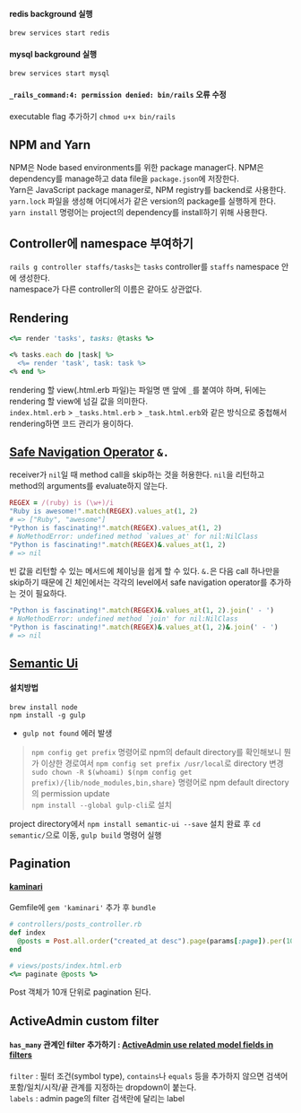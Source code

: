 #### redis background 실행
`brew services start redis`
#### mysql background 실행
`brew services start mysql`
#### `_rails_command:4: permission denied: bin/rails` 오류 수정
executable flag 추가하기 `chmod u+x bin/rails`

## NPM and Yarn
NPM은 Node based environments를 위한 package manager다. NPM은 dependency를 manage하고 data file을 `package.json`에 저장한다.  
Yarn은 JavaScript package manager로, NPM registry를 backend로 사용한다. `yarn.lock` 파일을 생성해 어디에서가 같은 version의 package를 실행하게 한다.  
`yarn install` 명령어는 project의 dependency를 install하기 위해 사용한다.

## Controller에 namespace 부여하기
`rails g controller staffs/tasks`는 `tasks` controller를 `staffs` namespace 안에 생성한다.  
namespace가 다른 controller의 이름은 같아도 상관없다.

## Rendering
```ruby
<%= render 'tasks', tasks: @tasks %>

<% tasks.each do |task| %>
  <%= render 'task', task: task %>
<% end %>
```
rendering 할 view(.html.erb 파일)는 파일명 맨 앞에 `_`를 붙여야 하며, 뒤에는 rendering 할 view에 넘길 값을 의미한다.  
`index.html.erb` > `_tasks.html.erb` > `_task.html.erb`와 같은 방식으로 중첩해서 rendering하면 코드 관리가 용이하다.

## [Safe Navigation Operator](https://ruby-doc.org/core-2.6/doc/syntax/calling_methods_rdoc.html#label-Safe+navigation+operator) `&.`
receiver가 `nil`일 때 method call을 skip하는 것을 허용한다. `nil`을 리턴하고 method의 arguments를 evaluate하지 않는다.  
```ruby
REGEX = /(ruby) is (\w+)/i
"Ruby is awesome!".match(REGEX).values_at(1, 2)
# => ["Ruby", "awesome"]
"Python is fascinating!".match(REGEX).values_at(1, 2)
# NoMethodError: undefined method `values_at' for nil:NilClass
"Python is fascinating!".match(REGEX)&.values_at(1, 2)
# => nil
```
빈 값을 리턴할 수 있는 메서드에 체이닝을 쉽게 할 수 있다. `&.`은 다음 call 하나만을 skip하기 때문에 긴 체인에서는 각각의 level에서 safe navigation operator를 추가하는 것이 필요하다.
```ruby
"Python is fascinating!".match(REGEX)&.values_at(1, 2).join(' - ')
# NoMethodError: undefined method `join' for nil:NilClass
"Python is fascinating!".match(REGEX)&.values_at(1, 2)&.join(' - ')
# => nil
```

## [Semantic Ui](https://semantic-ui.com/)
#### 설치방법
`brew install node`  
`npm install -g gulp`  
- `gulp not found` 에러 발생  
> `npm config get prefix` 명령어로 npm의 default directory를 확인해보니 뭔가 이상한 경로여서 `npm config set prefix /usr/local`로 directory 변경  
> `sudo chown -R $(whoami) $(npm config get prefix)/{lib/node_modules,bin,share}` 명령어로 npm default directory의 permission update  
> `npm install --global gulp-cli`로 설치  

project directory에서 `npm install semantic-ui --save`
설치 완료 후 `cd semantic/`으로 이동, `gulp build` 명령어 실행  

## Pagination
#### [kaminari](https://github.com/kaminari/kaminari)
Gemfile에 `gem 'kaminari'` 추가 후 `bundle`  
```ruby
# controllers/posts_controller.rb
def index
  @posts = Post.all.order("created_at desc").page(params[:page]).per(10)
end
```
```ruby
# views/posts/index.html.erb
<%= paginate @posts %>
```
Post 객체가 10개 단위로 pagination 된다.  

## ActiveAdmin custom filter
#### `has_many` 관계인 filter 추가하기 : [ActiveAdmin use related model fields in filters](https://stackoverflow.com/questions/41225501/active-admin-use-related-model-fields-in-filters)
`filter` : 필터 조건(symbol type), `contains`나 `equals` 등을 추가하지 않으면 검색어 포함/일치/시작/끝 관계를 지정하는 dropdown이 붙는다.  
`labels` : admin page의 filter 검색란에 달리는 label
